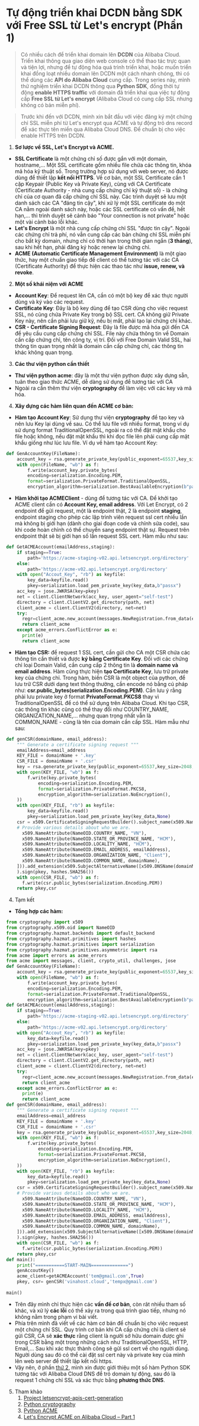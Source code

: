 # Tự động triển khai DCDN bằng SDK với Free SSL từ Let's encrypt (Phần 1)

> Có nhiều cách để triển khai domain lên **DCDN** của Alibaba Cloud. Triển khai thông qua giao diện web console có thể thao tác trực quan và tiện lợi, nhưng để tự động hóa quá trình triển khai, hoặc muốn triển khai đồng loạt nhiều domain lên DCDN một cách nhanh chóng, thì có thể dùng các **API do Alibaba Cloud** cung cấp. Trong series này, mình thử nghiệm triển khai DCDN thông qua **Python SDK**, đồng thời tự động **enable HTTPS traffic** với domain đã triển khai qua việc tự động cấp **Free SSL từ Let's encrypt** (Alibaba Cloud có cung cấp SSL nhưng không có bản miễn phí). 

> Trước khi đến với DCDN, mình xin bắt đầu với việc đăng ký một chứng chỉ SSL miễn phí từ Let's encrypt qua ACME và tự động trỏ dns record để xác thực tên miền qua Alibaba Cloud DNS.  Để chuẩn bị cho việc enable HTTPS trên DCDN. 

1. **Sơ lược về SSL, Let's Encrypt và ACME.**

- **SSL Certificate** là một chứng chỉ số được gắn với một domain, hostname,... Một SSL certificate gồm nhiều file chứa các thông tin, khóa mã hóa kỹ thuật số. Trong trường hợp sử dụng với web server, nó được dùng để thiết lập **kết nối HTTPS**. Về cơ bản, một SSL Certificate cần 1 cặp Keypair (Public Key và Private Key), cùng với CA Certificate (Certificate Authority - nhà cung cấp chứng chỉ kỹ thuật số) - là chứng chỉ của cơ quan đã cấp chứng chỉ SSL này. Các trình duyệt sẽ lưu một danh sách các CA "đáng tin cậy", khi xử lý một SSL certificate do một CA nằm ngoài danh sách này, hoặc các SSL certificate có vấn đề, hết hạn,... thì trình duyệt sẽ cảnh báo "Your connection is not private" hoặc một vài cảnh báo lỗi khác.
- **Let's Encrypt** là một nhà cung cấp chứng chỉ SSL "được tin cậy". Ngoài các chứng chỉ trả phí, nó vẫn cung cấp các bản chứng chỉ SSL miễn phí cho bất kỳ domain, nhưng chỉ có thời hạn trong thời gian ngắn (**3 tháng**), sau khi hết hạn, phải đăng ký hoặc renew lại chứng chỉ.
- **ACME (Automatic Certificate Management Environment)** là một giao thức, hay một chuẩn giao tiếp để client có thể tương tác với các CA (Certificate Authority) để thực hiện các thao tác như **issue, renew, và revoke**.
2. **Một số khái niệm với ACME**
- **Account Key**: Để request lên CA, cần có một bộ key để xác thực người dùng và ký vào các request.
- **Certificate Key**: Đây là bộ key dùng để tạo CSR dùng cho việc request SSL, nó cũng chứa Private Key trong bộ SSL cert. CA không giữ Private Key này, nên cần phải lưu giữ kỹ, nếu bị mất, phải tạo lại chứng chỉ khác.
- **CSR - Certificate Signing Request**: Đây là file được mã hóa gửi đến CA để yêu cầu cung cấp chứng chỉ SSL. File này chứa thông tin về Domain cần cấp chứng chỉ, tên công ty, vị trí. Đối với Free Domain Valid SSL, hai thông tin quan trọng nhất là domain cần cấp chứng chỉ, các thông tin khác không quan trọng.
3. **Các thư viện python cần thiết**
- **Thư viện python acme**: đây là một thư viện python được xây dựng sẵn, tuân theo giao thức ACME, dễ dàng sử dụng để tương tác với CA
- Ngoài ra cần thêm thư viện **cryptography** để làm việc với các key và mã hóa.
4. **Xây dựng các hàm liên quan đến ACME cơ bản:**
* **Hàm tạo Account Key**: Sử dụng thư viện **cryptography** để tạo key và nên lưu Key lại dùng về sau. Có thể lưu file với nhiều format, trong ví dụ sử dụng format TraditionalOpenSSL, ngoài ra có thể đặt mật khẩu cho file hoặc không, nếu đặt mật khẩu thì khi đọc file lên phải cung cấp mật khẩu giống như lúc lưu file. Ví dụ về hàm tạo Account Key:
```python
def GenAccountKey(FileName):
    account_key = rsa.generate_private_key(public_exponent=65537,key_size=2048,backend=default_backend())
    with open(FileName, "wb") as f:
        f.write(account_key.private_bytes(
        encoding=serialization.Encoding.PEM,
        format=serialization.PrivateFormat.TraditionalOpenSSL,
        encryption_algorithm=serialization.BestAvailableEncryption(b"passx"),))
```
*  **Hàm khởi tạo ACMEClient** - dùng để tương tác với CA. Để khởi tạo ACME client cần có **Account Key, email address**. Với Let Encrypt, có 2 endpoint để gửi request, một là endpoint thật, 2 là endpoint **staging**, endpoint staging cho phép các lập trình viên request ssl cert nhiều lần mà không bị giới hạn (dành cho giai đoạn code và chỉnh sửa code), sau khi code hoàn chỉnh có thể chuyển sang endpoint thật sự. Request trên endpoint thật sẽ bị giới hạn số lần request SSL cert. Hàm mẫu như sau:
```python
def GetACMEAccount(emailAddress,staging):
    if staging==True:
        path='https://acme-staging-v02.api.letsencrypt.org/directory'
    else:
        path='https://acme-v02.api.letsencrypt.org/directory'
    with open("Accout_Key", "rb") as keyfile:
        key_data=keyfile.read()
        pkey=serialization.load_pem_private_key(key_data,b"passx")
    acc_key = jose.JWKRSA(key=pkey)
    net = client.ClientNetwork(acc_key, user_agent="self-test")
    directory = client.ClientV2.get_directory(path, net)
    client_acme = client.ClientV2(directory, net=net)
    try:
      regr=client_acme.new_account(messages.NewRegistration.from_data(email=emailAddress, terms_of_service_agreed=True))
      return client_acme
    except acme_errors.ConflictError as e:
      print(e)
      return client_acme
```
* **Hàm tạo CSR:** để request 1 SSL cert, cần gửi cho CA một CSR chứa các thông tin cần thiết và được **ký bằng Certificate Key**. Đối với các chứng chỉ loại Domain Valid, cần cung cấp 2 thông tin là **domain name và email address**. Hàm cũng thực hiện **tạo Certificate Key**, lưu trữ private key của chứng chỉ. Trong hàm, biến CSR là một object của python,  để lưu trữ CSR dưới dạng text thông thường, cần encode nó bằng cú pháp như: **csr.public_bytes(serialization.Encoding.PEM)**. Cần lưu ý rằng phải lưu private key ở format **PrivateFormat.PKCS8** thay vì TraditionalOpenSSL để có thể sử dụng trên Alibaba Cloud. Khi tạo CSR, các thông tin khác cũng có thể thay đổi như COUNTRY_NAME, ORGANIZATION_NAME,... nhưng quan trọng nhất vẫn là COMMON_NAME - cũng là tên của domain cần cấp SSL.  Hàm mẫu như sau:
```python
def genCSR(domainName, email_address):
    """ Generate a certificate signing request """
    emailAddress=email_address
    KEY_FILE = domainName + '.key'
    CSR_FILE = domainName + '.csr'
    key = rsa.generate_private_key(public_exponent=65537,key_size=2048,)
    with open(KEY_FILE, "wb") as f:
        f.write(key.private_bytes(
            encoding=serialization.Encoding.PEM,
            format=serialization.PrivateFormat.PKCS8,
            encryption_algorithm=serialization.NoEncryption(),
    ))
    with open(KEY_FILE, "rb") as keyfile:
        key_data=keyfile.read()
        pkey=serialization.load_pem_private_key(key_data,None)
    csr = x509.CertificateSigningRequestBuilder().subject_name(x509.Name([
    # Provide various details about who we are.
      x509.NameAttribute(NameOID.COUNTRY_NAME, "VN"),
      x509.NameAttribute(NameOID.STATE_OR_PROVINCE_NAME, "HCM"),
      x509.NameAttribute(NameOID.LOCALITY_NAME, "HCM"),
      x509.NameAttribute(NameOID.EMAIL_ADDRESS, emailAddress),
      x509.NameAttribute(NameOID.ORGANIZATION_NAME, "Client"),
      x509.NameAttribute(NameOID.COMMON_NAME, domainName),
    ])).add_extension(x509.SubjectAlternativeName([x509.DNSName(domainName)]), critical=False,
    ).sign(pkey, hashes.SHA256())
    with open(CSR_FILE, "wb") as f:
      f.write(csr.public_bytes(serialization.Encoding.PEM))
    return pkey,csr
```
4. Tạm kết
- **Tổng hợp các hàm:**
```python
from cryptography import x509
from cryptography.x509.oid import NameOID
from cryptography.hazmat.backends import default_backend
from cryptography.hazmat.primitives import hashes
from cryptography.hazmat.primitives import serialization
from cryptography.hazmat.primitives.asymmetric import rsa
from acme import errors as acme_errors
from acme import messages, client, crypto_util, challenges, jose
def GenAccountKey(FileName):
    account_key = rsa.generate_private_key(public_exponent=65537,key_size=2048,backend=default_backend())
    with open(FileName, "wb") as f:
        f.write(account_key.private_bytes(
        encoding=serialization.Encoding.PEM,
        format=serialization.PrivateFormat.TraditionalOpenSSL,
        encryption_algorithm=serialization.BestAvailableEncryption(b"passx"),))
def GetACMEAccount(emailAddress,staging):
    if staging==True:
        path='https://acme-staging-v02.api.letsencrypt.org/directory'
    else:
        path='https://acme-v02.api.letsencrypt.org/directory'
    with open("Accout_Key", "rb") as keyfile:
        key_data=keyfile.read()
        pkey=serialization.load_pem_private_key(key_data,b"passx")
    acc_key = jose.JWKRSA(key=pkey)
    net = client.ClientNetwork(acc_key, user_agent="self-test")
    directory = client.ClientV2.get_directory(path, net)
    client_acme = client.ClientV2(directory, net=net)
    try:
      regr=client_acme.new_account(messages.NewRegistration.from_data(email=emailAddress, terms_of_service_agreed=True))
      return client_acme
    except acme_errors.ConflictError as e:
      print(e)
      return client_acme
def genCSR(domainName, email_address):
    """ Generate a certificate signing request """
    emailAddress=email_address
    KEY_FILE = domainName + '.key'
    CSR_FILE = domainName + '.csr'
    key = rsa.generate_private_key(public_exponent=65537,key_size=2048,)
    with open(KEY_FILE, "wb") as f:
        f.write(key.private_bytes(
            encoding=serialization.Encoding.PEM,
            format=serialization.PrivateFormat.PKCS8,
            encryption_algorithm=serialization.NoEncryption(),
    ))
    with open(KEY_FILE, "rb") as keyfile:
        key_data=keyfile.read()
        pkey=serialization.load_pem_private_key(key_data,None)
    csr = x509.CertificateSigningRequestBuilder().subject_name(x509.Name([
    # Provide various details about who we are.
      x509.NameAttribute(NameOID.COUNTRY_NAME, "VN"),
      x509.NameAttribute(NameOID.STATE_OR_PROVINCE_NAME, "HCM"),
      x509.NameAttribute(NameOID.LOCALITY_NAME, "HCM"),
      x509.NameAttribute(NameOID.EMAIL_ADDRESS, emailAddress),
      x509.NameAttribute(NameOID.ORGANIZATION_NAME, "Client"),
      x509.NameAttribute(NameOID.COMMON_NAME, domainName),
    ])).add_extension(x509.SubjectAlternativeName([x509.DNSName(domainName)]), critical=False,
    ).sign(pkey, hashes.SHA256())
    with open(CSR_FILE, "wb") as f:
      f.write(csr.public_bytes(serialization.Encoding.PEM))
    return pkey,csr
def main():
    print("===========START-MAIN==============")
    genAccoutKey()
    acme_client=getACMEAccount('tem@gmail.com',True)
    pkey, csr= genCSR('vinahost.cloud','tempx@gmail.com')
    
main()
```
- Trên đây mình chỉ thực hiện các **vấn đề cơ bản**, còn rât nhiều tham số khác, và xử lý **các lỗi** có thể xảy ra trong quá trình giao tiếp, nhưng nó không nằm trong phạm vi bài viết.
- Phía trên mình đã viết về các hàm cơ bản để chuẩn bị cho việc request một chứng chỉ SSL. Quy trình cơ bản khi CA cấp chứng chỉ là client sẽ gửi CSR, CA sẽ **xác thực** rằng client là người sở hữu domain được ghi trong CSR bằng một trong những cách như TraditionalOpenSSL, HTTP, Email,... Sau khi xác thực thành công sẽ gửi ssl cert về cho người dùng. Người dùng sau đó có thể cài đặt ssl cert này và private key của mình lên web server để thiết lập kết nối https.
- Vậy nên, ở phần [thứ 2](#), mình xin được giới thiệu một số hàm Python SDK tương tác với Alibaba Cloud DNS để trỏ domain tự động, sau đó là request 1 chứng chỉ SSL và xác thực bằng **phương thức DNS**.
5. Tham khảo
	1. [Project letsencrypt-apis-cert-generation](https://github.com/saichander17/letsencrypt-apis-cert-generation/blob/main/src/main.py#L33)
	2. [Python cryptography](https://cryptography.io/en/latest/hazmat/primitives/asymmetric/rsa/)
	3. [Python ACME](https://pypi.org/project/acme/)
	4. [Let's Encrypt ACME on Alibaba Cloud – Part 1](https://www.alibabacloud.com/blog/lets-encrypt-acme-on-alibaba-cloud-part-1_593777)
